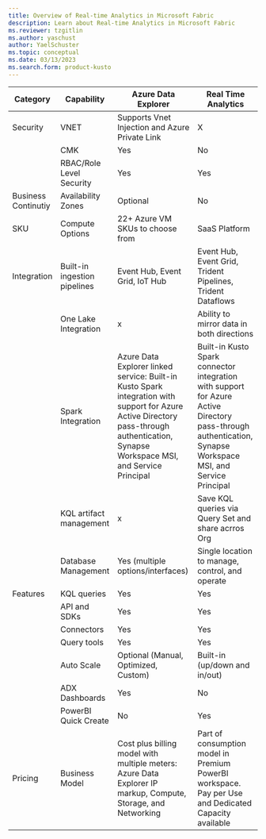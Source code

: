 ```yaml
---
title: Overview of Real-time Analytics in Microsoft Fabric
description: Learn about Real-time Analytics in Microsoft Fabric
ms.reviewer: tzgitlin
ms.author: yaschust
author: YaelSchuster
ms.topic: conceptual
ms.date: 03/13/2023
ms.search.form: product-kusto
---
```

|Category           |Capability                  |Azure Data Explorer                                                                                                                                                                   |Real Time Analytics                                                                                                                                         |
|-------------------|----------------------------|--------------------------------------------------------------------------------------------------------------------------------------------------------------------------------------|------------------------------------------------------------------------------------------------------------------------------------------------------------|
|Security           |VNET                        |Supports Vnet Injection and Azure Private Link                                                                                                                                        |X                                                                                                                                                           |
|                   |CMK                         |Yes                                                                                                                                                                                   |No                                                                                                                                                          |
|                   |RBAC/Role Level Security    |Yes                                                                                                                                                                                   |Yes                                                                                                                                                         |
|Business Continutiy|Availability Zones          |Optional                                                                                                                                                                              |No                                                                                                                                                          |
|SKU                |Compute Options             |22+ Azure VM SKUs to choose from                                                                                                                                                      |SaaS Platform                                                                                                                                               |
|Integration        |Built-in ingestion pipelines|Event Hub, Event Grid, IoT Hub                                                                                                                                                        |Event Hub, Event Grid, Trident Pipelines, Trident Dataflows                                                                                                 |
|                   |One Lake Integration        |x                                                                                                                                                                                     |Ability to mirror data in both directions                                                                                                                   |
|                   |Spark Integration           |Azure Data Explorer linked service: Built-in Kusto Spark integration with support for Azure Active Directory pass-through authentication, Synapse Workspace MSI, and Service Principal|Built-in Kusto Spark connector integration with support for Azure Active Directory pass-through authentication, Synapse Workspace MSI, and Service Principal|
|                   |KQL artifact management     |x                                                                                                                                                                                     |Save KQL queries via Query Set and share acrros Org                                                                                                         |
|                   |Database Management         |Yes (multiple options/interfaces)                                                                                                                                                     |Single location to manage, control, and operate                                                                                                             |
|Features           |KQL queries                 |Yes                                                                                                                                                                                   |Yes                                                                                                                                                         |
|                   |API and SDKs                |Yes                                                                                                                                                                                   |Yes                                                                                                                                                         |
|                   |Connectors                  |Yes                                                                                                                                                                                   |Yes                                                                                                                                                         |
|                   |Query tools                 |Yes                                                                                                                                                                                   |Yes                                                                                                                                                         |
|                   |Auto Scale                  |Optional (Manual, Optimized, Custom)                                                                                                                                                  |Built-in (up/down and in/out)                                                                                                                               |
|                   |ADX Dashboards              |Yes                                                                                                                                                                                   |No                                                                                                                                                          |
|                   |PowerBI Quick Create        |No                                                                                                                                                                                    |Yes                                                                                                                                                         |
|Pricing            |Business Model              |Cost plus billing model with multiple meters: Azure Data Explorer IP markup, Compute, Storage, and Networking                                                                         |Part of consumption model in Premium PowerBI workspace. Pay per Use and Dedicated Capacity available                                                        |